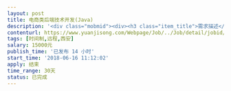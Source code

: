 ```yaml
---                
layout: post       
title: 电商类后端技术开发(Java)           
description: '<div class="mobmid"><div><h3 class="item_title">需求描述</h3><p>已有原型图和UI图，技术框架已经搭建完成，用的框架是vue +element ui，目前还需要一位java中级工程师。项目是一个小型的电子商务网站，类似于猪八戒的业务模式，有这方面经验的更好。</p></div><!--info end--></div>'     
contenturl: https://www.yuanjisong.com/Webpage/Job/../Job/detail/jobid/101580      
tags: [时间制,远程,西安]            
salary: 15000元          
publish_time: '已发布 14 小时'         
start_time: '2018-06-16 11:12:02'           
apply: 结束                   
time_range: 30天              
status: 已完成                  
---                 
```

